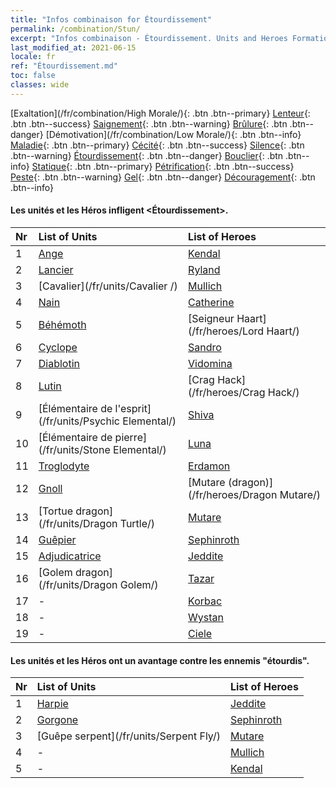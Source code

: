 ```yaml
---
title: "Infos combinaison for Étourdissement"
permalink: /combination/Stun/
excerpt: "Infos combinaison - Étourdissement. Units and Heroes Formation."
last_modified_at: 2021-06-15
locale: fr
ref: "Étourdissement.md"
toc: false
classes: wide
---
```


  [Exaltation](/fr/combination/High Morale/){: .btn .btn--primary} [Lenteur](/fr/combination/Slow/){: .btn .btn--success} [Saignement](/fr/combination/Bleeding/){: .btn .btn--warning} [Brûlure](/fr/combination/Burning/){: .btn .btn--danger} [Démotivation](/fr/combination/Low Morale/){: .btn .btn--info} [Maladie](/fr/combination/Disease/){: .btn .btn--primary} [Cécité](/fr/combination/Blind/){: .btn .btn--success} [Silence](/fr/combination/Silence/){: .btn .btn--warning} [Étourdissement](/fr/combination/Stun/){: .btn .btn--danger} [Bouclier](/fr/combination/Shield/){: .btn .btn--info} [Statique](/fr/combination/Static/){: .btn .btn--primary} [Pétrification](/fr/combination/Petrify/){: .btn .btn--success} [Peste](/fr/combination/Plague/){: .btn .btn--warning} [Gel](/fr/combination/Freeze/){: .btn .btn--danger} [Découragement](/fr/combination/Deterrence/){: .btn .btn--info} 


#### Les unités et les Héros infligent <Étourdissement>.

  | Nr |  List of Units  | List of Heroes | 
  |:---|:----------------|:---------------| 
  | 1 | [Ange](/fr/units/Angel/) | [Kendal](/fr/heroes/Kendal/) |
  | 2 | [Lancier](/fr/units/Pikeman/) | [Ryland](/fr/heroes/Ryland/) |
  | 3 | [Cavalier](/fr/units/Cavalier /) | [Mullich](/fr/heroes/Mullich/) |
  | 4 | [Nain](/fr/units/Dwarf/) | [Catherine](/fr/heroes/Catherine/) |
  | 5 | [Béhémoth](/fr/units/Behemoth/) | [Seigneur Haart](/fr/heroes/Lord Haart/) |
  | 6 | [Cyclope](/fr/units/Cyclops/) | [Sandro](/fr/heroes/Sandro/) |
  | 7 | [Diablotin](/fr/units/Imp/) | [Vidomina](/fr/heroes/Vidomina/) |
  | 8 | [Lutin](/fr/units/Gremlin/) | [Crag Hack](/fr/heroes/Crag Hack/) |
  | 9 | [Élémentaire de l'esprit](/fr/units/Psychic Elemental/) | [Shiva](/fr/heroes/Shiva/) |
  | 10 | [Élémentaire de pierre](/fr/units/Stone Elemental/) | [Luna](/fr/heroes/Luna/) |
  | 11 | [Troglodyte](/fr/units/Troglodyte/) | [Erdamon](/fr/heroes/Erdamon/) |
  | 12 | [Gnoll](/fr/units/Gnoll/) | [Mutare (dragon)](/fr/heroes/Dragon Mutare/) |
  | 13 | [Tortue dragon](/fr/units/Dragon Turtle/) | [Mutare](/fr/heroes/Mutare/) |
  | 14 | [Guêpier](/fr/units/Waspwort/) | [Sephinroth](/fr/heroes/Sephinroth/) |
  | 15 | [Adjudicatrice](/fr/units/Judicator/) | [Jeddite](/fr/heroes/Jeddite/) |
  | 16 | [Golem dragon](/fr/units/Dragon Golem/) | [Tazar](/fr/heroes/Tazar/) |
  | 17 | - | [Korbac](/fr/heroes/Korbac/) |
  | 18 | - | [Wystan](/fr/heroes/Wystan/) |
  | 19 | - | [Ciele](/fr/heroes/Ciele/) |


#### Les unités et les Héros ont un avantage contre les ennemis \"étourdis\".

  | Nr |  List of Units  | List of Heroes | 
  |:---|:----------------|:---------------| 
  | 1 | [Harpie](/fr/units/Harpy/) | [Jeddite](/fr/heroes/Jeddite/) |
  | 2 | [Gorgone](/fr/units/Gorgon/) | [Sephinroth](/fr/heroes/Sephinroth/) |
  | 3 | [Guêpe serpent](/fr/units/Serpent Fly/) | [Mutare](/fr/heroes/Mutare/) |
  | 4 | - | [Mullich](/fr/heroes/Mullich/) |
  | 5 | - | [Kendal](/fr/heroes/Kendal/) |
